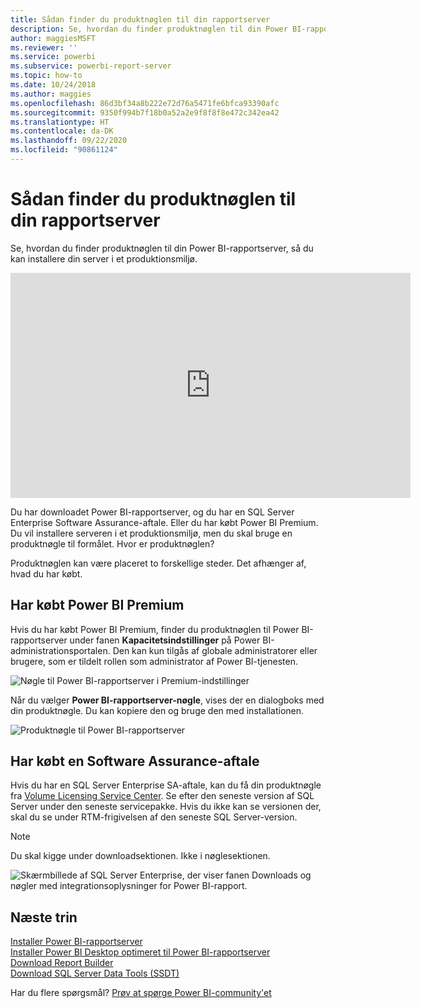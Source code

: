 ```yaml
---
title: Sådan finder du produktnøglen til din rapportserver
description: Se, hvordan du finder produktnøglen til din Power BI-rapportserver, så du kan installere din server i et produktionsmiljø.
author: maggiesMSFT
ms.reviewer: ''
ms.service: powerbi
ms.subservice: powerbi-report-server
ms.topic: how-to
ms.date: 10/24/2018
ms.author: maggies
ms.openlocfilehash: 86d3bf34a8b222e72d76a5471fe6bfca93390afc
ms.sourcegitcommit: 9350f994b7f18b0a52a2e9f8f8f8e472c342ea42
ms.translationtype: HT
ms.contentlocale: da-DK
ms.lasthandoff: 09/22/2020
ms.locfileid: "90861124"
---
```

# <a name="how-to-find-your-report-server-product-key"></a>Sådan finder du produktnøglen til din rapportserver
Se, hvordan du finder produktnøglen til din Power BI-rapportserver, så du kan installere din server i et produktionsmiljø.

<iframe width="640" height="360" src="https://www.youtube.com/embed/6CQnf-NGtpU?rel=0&amp;showinfo=0" frameborder="0" allowfullscreen></iframe>

Du har downloadet Power BI-rapportserver, og du har en SQL Server Enterprise Software Assurance-aftale. Eller du har købt Power BI Premium. Du vil installere serveren i et produktionsmiljø, men du skal bruge en produktnøgle til formålet. Hvor er produktnøglen? 

Produktnøglen kan være placeret to forskellige steder. Det afhænger af, hvad du har købt.

## <a name="purchased-power-bi-premium"></a>Har købt Power BI Premium
Hvis du har købt Power BI Premium, finder du produktnøglen til Power BI-rapportserver under fanen **Kapacitetsindstillinger** på Power BI-administrationsportalen. Den kan kun tilgås af globale administratorer eller brugere, som er tildelt rollen som administrator af Power BI-tjenesten.

![Nøgle til Power BI-rapportserver i Premium-indstillinger](media/find-product-key/pbirs-product-key.png)

Når du vælger **Power BI-rapportserver-nøgle**, vises der en dialogboks med din produktnøgle. Du kan kopiere den og bruge den med installationen.

![Produktnøgle til Power BI-rapportserver](media/find-product-key/pbirs-product-key-dialog.png)

## <a name="purchased-software-assurance-agreement"></a>Har købt en Software Assurance-aftale
Hvis du har en SQL Server Enterprise SA-aftale, kan du få din produktnøgle fra [Volume Licensing Service Center](https://www.microsoft.com/Licensing/servicecenter/). Se efter den seneste version af SQL Server under den seneste servicepakke. Hvis du ikke kan se versionen der, skal du se under RTM-frigivelsen af den seneste SQL Server-version.

> [!NOTE]
> Du skal kigge under downloadsektionen. Ikke i nøglesektionen.
> 
> 

![Skærmbillede af SQL Server Enterprise, der viser fanen Downloads og nøgler med integrationsoplysninger for Power BI-rapport.](media/find-product-key/vlsc-download.png "Volume Licensing Service Center")
 
## <a name="next-steps"></a>Næste trin
[Installer Power BI-rapportserver](install-report-server.md)  
[Installer Power BI Desktop optimeret til Power BI-rapportserver](install-powerbi-desktop.md)  
[Download Report Builder](https://www.microsoft.com/download/details.aspx?id=53613)  
[Download SQL Server Data Tools (SSDT)](/sql/ssdt/download-sql-server-data-tools-ssdt)

Har du flere spørgsmål? [Prøv at spørge Power BI-community'et](https://community.powerbi.com/)